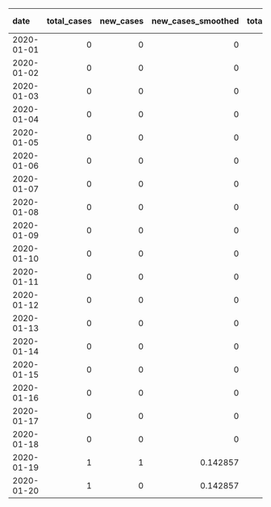 | date       |   total_cases |   new_cases |   new_cases_smoothed |   total_cases_per_million |   new_cases_per_million |   new_cases_smoothed_per_million |   total_deaths |   new_deaths |   new_deaths_smoothed |   total_deaths_per_million |   new_deaths_per_million |   new_deaths_smoothed_per_million |   icu_patients |   icu_patients_per_million |   stringency_index |   reproduction_rate |   population |   population_density |   median_age |   life_expectancy |   gdp_per_capita |   extreme_poverty |   diabetes_prevalence |   hospital_beds_per_thousand |   year |   month |   day | country_South Korea   | code_KOR   | continent_Asia   |
|:-----------|--------------:|------------:|---------------------:|--------------------------:|------------------------:|---------------------------------:|---------------:|-------------:|----------------------:|---------------------------:|-------------------------:|----------------------------------:|---------------:|---------------------------:|-------------------:|--------------------:|-------------:|---------------------:|-------------:|------------------:|-----------------:|------------------:|----------------------:|-----------------------------:|-------:|--------:|------:|:----------------------|:-----------|:-----------------|
| 2020-01-01 |             0 |           0 |             0        |                 0         |               0         |                       0          |              0 |            0 |                     0 |                          0 |                        0 |                                 0 |             79 |                      1.525 |                  0 |              5.8715 |     51782473 |              530.558 |       43.944 |            82.727 |          45560.1 |          0.248765 |                   6.8 |                        12.43 |   2020 |       1 |     1 | True                  | True       | True             |
| 2020-01-02 |             0 |           0 |             0        |                 0         |               0         |                       0          |              0 |            0 |                     0 |                          0 |                        0 |                                 0 |             79 |                      1.525 |                  0 |              5.8715 |     51782473 |              530.558 |       43.944 |            82.727 |          45560.1 |          0.248765 |                   6.8 |                        12.43 |   2020 |       1 |     2 | True                  | True       | True             |
| 2020-01-03 |             0 |           0 |             0        |                 0         |               0         |                       0          |              0 |            0 |                     0 |                          0 |                        0 |                                 0 |             79 |                      1.525 |                  0 |              5.8715 |     51782473 |              530.558 |       43.944 |            82.727 |          45560.1 |          0.248765 |                   6.8 |                        12.43 |   2020 |       1 |     3 | True                  | True       | True             |
| 2020-01-04 |             0 |           0 |             0        |                 0         |               0         |                       0          |              0 |            0 |                     0 |                          0 |                        0 |                                 0 |             79 |                      1.525 |                  0 |              5.8715 |     51782473 |              530.558 |       43.944 |            82.727 |          45560.1 |          0.248765 |                   6.8 |                        12.43 |   2020 |       1 |     4 | True                  | True       | True             |
| 2020-01-05 |             0 |           0 |             0        |                 0         |               0         |                       0          |              0 |            0 |                     0 |                          0 |                        0 |                                 0 |             79 |                      1.525 |                  0 |              5.8715 |     51782473 |              530.558 |       43.944 |            82.727 |          45560.1 |          0.248765 |                   6.8 |                        12.43 |   2020 |       1 |     5 | True                  | True       | True             |
| 2020-01-06 |             0 |           0 |             0        |                 0         |               0         |                       0          |              0 |            0 |                     0 |                          0 |                        0 |                                 0 |             79 |                      1.525 |                  0 |              5.8715 |     51782473 |              530.558 |       43.944 |            82.727 |          45560.1 |          0.248765 |                   6.8 |                        12.43 |   2020 |       1 |     6 | True                  | True       | True             |
| 2020-01-07 |             0 |           0 |             0        |                 0         |               0         |                       0          |              0 |            0 |                     0 |                          0 |                        0 |                                 0 |             79 |                      1.525 |                  0 |              5.8715 |     51782473 |              530.558 |       43.944 |            82.727 |          45560.1 |          0.248765 |                   6.8 |                        12.43 |   2020 |       1 |     7 | True                  | True       | True             |
| 2020-01-08 |             0 |           0 |             0        |                 0         |               0         |                       0          |              0 |            0 |                     0 |                          0 |                        0 |                                 0 |             79 |                      1.525 |                  0 |              5.8715 |     51782473 |              530.558 |       43.944 |            82.727 |          45560.1 |          0.248765 |                   6.8 |                        12.43 |   2020 |       1 |     8 | True                  | True       | True             |
| 2020-01-09 |             0 |           0 |             0        |                 0         |               0         |                       0          |              0 |            0 |                     0 |                          0 |                        0 |                                 0 |             79 |                      1.525 |                  0 |              5.8715 |     51782473 |              530.558 |       43.944 |            82.727 |          45560.1 |          0.248765 |                   6.8 |                        12.43 |   2020 |       1 |     9 | True                  | True       | True             |
| 2020-01-10 |             0 |           0 |             0        |                 0         |               0         |                       0          |              0 |            0 |                     0 |                          0 |                        0 |                                 0 |             79 |                      1.525 |                  0 |              5.8715 |     51782473 |              530.558 |       43.944 |            82.727 |          45560.1 |          0.248765 |                   6.8 |                        12.43 |   2020 |       1 |    10 | True                  | True       | True             |
| 2020-01-11 |             0 |           0 |             0        |                 0         |               0         |                       0          |              0 |            0 |                     0 |                          0 |                        0 |                                 0 |             79 |                      1.525 |                  0 |              5.8715 |     51782473 |              530.558 |       43.944 |            82.727 |          45560.1 |          0.248765 |                   6.8 |                        12.43 |   2020 |       1 |    11 | True                  | True       | True             |
| 2020-01-12 |             0 |           0 |             0        |                 0         |               0         |                       0          |              0 |            0 |                     0 |                          0 |                        0 |                                 0 |             79 |                      1.525 |                  0 |              5.8715 |     51782473 |              530.558 |       43.944 |            82.727 |          45560.1 |          0.248765 |                   6.8 |                        12.43 |   2020 |       1 |    12 | True                  | True       | True             |
| 2020-01-13 |             0 |           0 |             0        |                 0         |               0         |                       0          |              0 |            0 |                     0 |                          0 |                        0 |                                 0 |             79 |                      1.525 |                  0 |              5.8715 |     51782473 |              530.558 |       43.944 |            82.727 |          45560.1 |          0.248765 |                   6.8 |                        12.43 |   2020 |       1 |    13 | True                  | True       | True             |
| 2020-01-14 |             0 |           0 |             0        |                 0         |               0         |                       0          |              0 |            0 |                     0 |                          0 |                        0 |                                 0 |             79 |                      1.525 |                  0 |              5.8715 |     51782473 |              530.558 |       43.944 |            82.727 |          45560.1 |          0.248765 |                   6.8 |                        12.43 |   2020 |       1 |    14 | True                  | True       | True             |
| 2020-01-15 |             0 |           0 |             0        |                 0         |               0         |                       0          |              0 |            0 |                     0 |                          0 |                        0 |                                 0 |             79 |                      1.525 |                  0 |              5.8715 |     51782473 |              530.558 |       43.944 |            82.727 |          45560.1 |          0.248765 |                   6.8 |                        12.43 |   2020 |       1 |    15 | True                  | True       | True             |
| 2020-01-16 |             0 |           0 |             0        |                 0         |               0         |                       0          |              0 |            0 |                     0 |                          0 |                        0 |                                 0 |             79 |                      1.525 |                  0 |              5.8715 |     51782473 |              530.558 |       43.944 |            82.727 |          45560.1 |          0.248765 |                   6.8 |                        12.43 |   2020 |       1 |    16 | True                  | True       | True             |
| 2020-01-17 |             0 |           0 |             0        |                 0         |               0         |                       0          |              0 |            0 |                     0 |                          0 |                        0 |                                 0 |             79 |                      1.525 |                  0 |              5.8715 |     51782473 |              530.558 |       43.944 |            82.727 |          45560.1 |          0.248765 |                   6.8 |                        12.43 |   2020 |       1 |    17 | True                  | True       | True             |
| 2020-01-18 |             0 |           0 |             0        |                 0         |               0         |                       0          |              0 |            0 |                     0 |                          0 |                        0 |                                 0 |             79 |                      1.525 |                  0 |              5.8715 |     51782473 |              530.558 |       43.944 |            82.727 |          45560.1 |          0.248765 |                   6.8 |                        12.43 |   2020 |       1 |    18 | True                  | True       | True             |
| 2020-01-19 |             1 |           1 |             0.142857 |                 0.0193116 |               0.0193116 |                       0.00275879 |              0 |            0 |                     0 |                          0 |                        0 |                                 0 |             79 |                      1.525 |                  0 |              5.8715 |     51782473 |              530.558 |       43.944 |            82.727 |          45560.1 |          0.248765 |                   6.8 |                        12.43 |   2020 |       1 |    19 | True                  | True       | True             |
| 2020-01-20 |             1 |           0 |             0.142857 |                 0.0193116 |               0         |                       0.00275879 |              0 |            0 |                     0 |                          0 |                        0 |                                 0 |             79 |                      1.525 |                  0 |              5.8715 |     51782473 |              530.558 |       43.944 |            82.727 |          45560.1 |          0.248765 |                   6.8 |                        12.43 |   2020 |       1 |    20 | True                  | True       | True             |